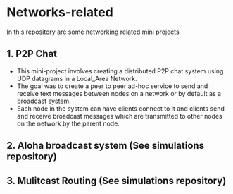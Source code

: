 # Networks-related

In this repository are some networking related mini projects

## 1. P2P Chat

- This mini-project involves creating a distributed P2P chat system using UDP datagrams in a Local_Area Network.
- The goal was to create a peer to peer ad-hoc service to send and receive text messages between nodes on a network or by default as a broadcast system.
- Each node in the system can have clients connect to it and clients send and receive broadcast messages which are transmitted to other nodes on the network by the parent node.

## 2. Aloha broadcast system (See simulations repository)

## 3. Mulitcast Routing (See simulations repository)
